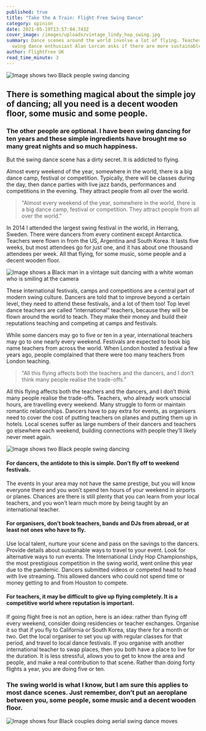 ```yaml
---
published: true
title: "Take the A Train: Flight Free Swing Dance"
category: opinion
date: 2021-05-19T13:57:04.743Z
cover_image: /images/uploads/vintage_lindy_hop_swing.jpg
summary: Dance scenes around the world involve a lot of flying. Teacher and
  swing dance enthusiast Alan Lorcan asks if there are more sustainable options.
author: FlightFree UK
read_time_minute: 3
---
```

![Image shows two Black people swing dancing](/images/uploads/vintage_lindy_hop_swing.jpg "Lindy Hop: the dance that defined the swing era. Image from Vintage News Daily.")

## There is something magical about the simple joy of dancing; all you need is a decent wooden floor, some music and some people.

### The other people are optional. I have been swing dancing for ten years and these simple ingredients have brought me so many great nights and so much happiness.

But the swing dance scene has a dirty secret. It is addicted to flying.

Almost every weekend of the year, somewhere in the world, there is a big dance camp, festival or competition. Typically, there will be classes during the day, then dance parties with live jazz bands, performances and competitions in the evening. They attract people from all over the world. 

> "Almost every weekend of the year, somewhere in the world, there is a big dance camp, festival or competition. They attract people from all over the world." 

In 2014 I attended the largest swing festival in the world, in Herrang, Sweden. There were dancers from every continent except Antarctica. Teachers were flown in from the US, Argentina and South Korea. It lasts five weeks, but most attendees go for just one, and it has about one thousand attendees per week. All that flying, for some music, some people and a decent wooden floor.

![Image shows a Black man in a vintage suit dancing with a white woman who is smiling at the camera](/images/uploads/lindy-hop-swing-dance.jpg "Lindy hop dancers. Image from Into the Blue")

These international festivals, camps and competitions are a central part of modern swing culture. Dancers are told that to improve beyond a certain level, they need to attend these festivals, and a lot of them too! Top level dance teachers are called “international” teachers, because they will be flown around the world to teach. They make their money and build their reputations teaching and competing at camps and festivals. 

While some dancers may go to five or ten in a year, international teachers may go to one nearly every weekend. Festivals are expected to book big name teachers from across the world. When London hosted a festival a few years ago, people complained that there were too many teachers from London teaching.

> "All this flying affects both the teachers and the dancers, and I don’t think many people realise the trade-offs."

All this flying affects both the teachers and the dancers, and I don’t think many people realise the trade-offs. Teachers, who already work unsocial hours, are travelling every weekend. Many struggle to form or maintain romantic relationships. Dancers have to pay extra for events, as organisers need to cover the cost of putting teachers on planes and putting them up in hotels. Local scenes suffer as large numbers of their dancers and teachers go elsewhere each weekend, building connections with people they’ll likely never meet again.

![Image shows two Black people swing dancing ](/images/uploads/lindy-hop-dancing.jpg "Lindy Hop in New Orleans. Image from A Closer Walk.")

#### For dancers, the antidote to this is simple. Don’t fly off to weekend festivals. 

The events in your area may not have the same prestige, but you will know everyone there and you won’t spend ten hours of your weekend in airports or planes. Chances are there is still plenty that you can learn from your local teachers, and you won’t learn much more by being taught by an international teacher.

#### For organisers, don’t book teachers, bands and DJs from abroad, or at least not ones who have to fly. 

Use local talent, nurture your scene and pass on the savings to the dancers. Provide details about sustainable ways to travel to your event. Look for alternative ways to run events. The International Lindy Hop Championships, the most prestigious competition in the swing world, went online this year due to the pandemic. Dancers submitted videos or competed head to head with live streaming. This allowed dancers who could not spend time or money getting to and from Houston to compete.

#### For teachers, it may be difficult to give up flying completely. It is a competitive world where reputation is important. 

If going flight free is not an option, here is an idea: rather than flying off every weekend, consider doing residencies or teacher exchanges. Organise it so that if you fly to California or South Korea, stay there for a month or two. Get the local organiser to set you up with regular classes for that period, and travel to local dance festivals. If you organise with another international teacher to swap places, then you both have a place to live for the duration. It is less stressful, allows you to get to know the area and people, and make a real contribution to that scene. Rather than doing forty flights a year, you are doing five or ten.

### The swing world is what I know, but I am sure this applies to most dance scenes. Just remember, don’t put an aeroplane between you, some people, some music and a decent wooden floor.

![Image shows four Black couples doing aerial swing dance moves](/images/uploads/lindy-hop-aerial.jpg "Some time off the ground is OK")
